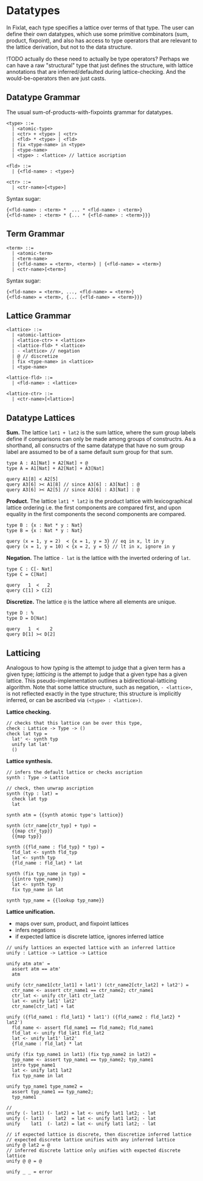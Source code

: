# Datatypes

In Fixlat, each type specifies a lattice over terms of that type. The user can
define their own datatypes, which use some primitive combinators (sum, product,
fixpoint), and also has access to type operators that are relevant to the
lattice derivation, but not to the data structure.

!TODO actually do these need to actually be type operators? Perhaps we can have
a raw "structural" type that just defines the structure, with lattice
annotations that are inferred/defaulted during lattice-checking. And the
would-be-operators then are just casts.

## Datatype Grammar

The usual sum-of-products-with-fixpoints grammar for datatypes.

```
<type> ::=
  | <atomic-type>
  | <ctr> + <type> | <ctr>
  | <fld> * <type> | <fld>
  | fix <type-name> in <type>
  | <type-name>
  | <type> : <lattice> // lattice ascription

<fld> ::=
  | {<fld-name> : <type>}

<ctr> ::=
  | <ctr-name>[<type>]
```

Syntax sugar:
```
{<fld-name> : <term> *  ... * <fld-name> : <term>}
{<fld-name> : <term> * {... * {<fld-name> : <term>}}}
```

## Term Grammar

```
<term> ::=
  | <atomic-term>
  | <term-name>
  | {<fld-name> = <term>, <term>} | {<fld-name> = <term>}
  | <ctr-name>[<term>]
```

Syntax sugar:
```
{<fld-name> = <term>, ..., <fld-name> = <term>}
{<fld-name> = <term>, {... {<fld-name> = <term>}}}
```

## Lattice Grammar

```
<lattice> ::=
  | <atomic-lattice>
  | <lattice-ctr> + <lattice>
  | <lattice-fld> * <lattice>
  | - <lattice> // negation
  | @ // discretize
  | fix <type-name> in <lattice>
  | <type-name>

<lattice-fld> ::=
  | <fld-name> : <lattice>

<lattice-ctr> ::=
  | <ctr-name>[<lattice>]
```

## Datatype Lattices

**Sum.** The lattice `lat1 + lat2` is the sum lattice, where the sum group
labels define if comparisons can only be made among groups of constructrs. As a
shorthand, all consructrs of the same datatype that have no sum group label are
assumed to be of a same default sum group for that sum.

```
type A : A1[Nat] + A2[Nat] + @
type A = A1[Nat] + A2[Nat] + A3[Nat]

query A1[8] ≺ A2[5]
query A3[6] >< A1[8] // since A3[6] : A3[Nat] : @
query A3[6] >< A2[5] // since A3[6] : A3[Nat] : @
```

**Product.** The lattice `lat1 * lat2` is the product lattice with
lexicographical lattice ordering i.e. the first components are compared first,
and upon equality in the first components the second components are compared.

```
type B : {x : Nat * y : Nat}
type B = {x : Nat * y : Nat}

query (x = 1, y = 2)  ≺ {x = 1, y = 3} // eq in x, lt in y
query (x = 1, y = 10) ≺ {x = 2, y = 5} // lt in x, ignore in y
```

**Negation.** The lattice `- lat` is the lattice with the inverted ordering of
`lat`.

```
type C : C[- Nat]
type C = C[Nat]

query   1  ≺   2
query C[1] ≻ C[2]
```

**Discretize.** The lattice `@` is the lattice where all elements are unique.

```
type D : %
type D = D[Nat]

query   1  ≺    2
query D[1] >< D[2]
```

## Latticing

Analogous to how _typing_ is the attempt to judge that a given term has a given
type; _latticing_ is the attempt to judge that a given type has a given lattice.
This pseudo-implementation outlines a bidirectional-latticing algorithm. Note
that some lattice structure, such as negation, `- <lattice>`, is not reflected
exactly in the type structure; this structure is implicitly inferred, or can be
ascribed via `(<type> : <lattice>)`.

**Lattice checking.**
```
// checks that this lattice can be over this type, 
check : Lattice -> Type -> ()
check lat typ =
  lat' <- synth typ
  unify lat lat'
  ()
```

**Lattice synthesis.**
```
// infers the default lattice or checks ascription
synth : Type -> Lattice

// check, then unwrap ascription
synth (typ : lat) = 
  check lat typ
  lat 

synth atm = {{synth atomic type's lattice}}

synth (ctr_name[ctr_typ] + typ) = 
  {{map ctr_typ}}
  {{map typ}}

synth ({fld_name : fld_typ} * typ) = 
  fld_lat <- synth fld_typ
  lat <- synth typ
  {fld_name : fld_lat} * lat

synth (fix typ_name in typ) = 
  {{intro type_name}} 
  lat <- synth typ
  fix typ_name in lat

synth typ_name = {{lookup typ_name}}
```

**Lattice unification.**
- maps over sum, product, and fixpoint lattices
- infers negations 
- if expected lattice is discrete lattice, ignores inferred lattice
```
// unify lattices an expected lattice with an inferred lattice
unify : Lattice -> Lattice -> Lattice

unify atm atm' = 
  assert atm == atm'
  atm

unify (ctr_name1[ctr_lat1] + lat1') (ctr_name2[ctr_lat2] + lat2') = 
  ctr_name <- assert ctr_name1 == ctr_name2; ctr_name1
  ctr_lat <- unify ctr_lat1 ctr_lat2
  lat <- unify lat1' lat2'
  ctr_name[ctr_lat] + lat

unify ({fld_name1 : fld_lat1} * lat1') ({fld_name2 : fld_lat2} * lat2')
  fld_name <- assert fld_name1 == fld_name2; fld_name1
  fld_lat <- unify fld_lat1 fld_lat2
  lat <- unify lat1' lat2'
  {fld_name : fld_lat} * lat

unify (fix typ_name1 in lat1) (fix typ_name2 in lat2) =
  typ_name <- assert typ_name1 == typ_name2; typ_name1
  intro type_name1
  lat <- unify lat1 lat2
  fix typ_name in lat

unify typ_name1 type_name2 = 
  assert typ_name1 == typ_name2;
  typ_name1

// 
unify (- lat1) (- lat2) = lat <- unify lat1 lat2; - lat
unify (- lat1)    lat2  = lat <- unify lat1 lat2; - lat
unify    lat1  (- lat2) = lat <- unify lat1 lat2; - lat

// if expected lattice is discrete, then discretize inferred lattice
// expected discrete lattice unifies with any inferred lattice
unify @ lat2 = @
// inferred discrete lattice only unifies with expected discrete lattice
unify @ @ = @

unify _ _ = error
```